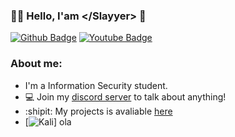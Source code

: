 ### :man_technologist: Hello, I'am \</Slayyer> 👋

[![Github Badge](https://img.shields.io/badge/-Github-000?style=flat-square&logo=Github&logoColor=white&link=https://github.com/fagnerpsantos)](https://github.com/Slayyer-dev)
[![Youtube Badge](https://img.shields.io/badge/-YouTube-ff0000?style=flat-square&labelColor=ff0000&logo=youtube&logoColor=white&link=https://www.youtube.com/user/TreinaWeb)](https://www.youtube.com/channel/UCret_G0WHRBQYG5MesldNjw?view_as=subscriber)

### About me:
- I'm a Information Security student.
- 💻 Join my [discord server](https://discord.gg/Pve2xbT) to talk about anything!
- :shipit: My projects is avaliable [here](https://github.com/Slayyer-dev)
- [![Kali](https://camo.githubusercontent.com/6cb66240de22958f57b1beaf93581cfa041e8049/68747470733a2f2f6472742e73682f696d672f737572666163652d70726f2d726566696e642f6f735f6b616c692e706e67)] ola

<!--
**Slayyer-dev/Slayyer-dev** is a ✨ _special_ ✨ repository because its `README.md` (this file) appears on your GitHub profile.

Here are some ideas to get you started:

- 🔭 I’m currently working on ...
- 🌱 I’m currently learning ...
- 👯 I’m looking to collaborate on ...
- 🤔 I’m looking for help with ...
- 💬 Ask me about ...
- 📫 How to reach me: ...
- 😄 Pronouns: ...
- ⚡ Fun fact: ...
-->

